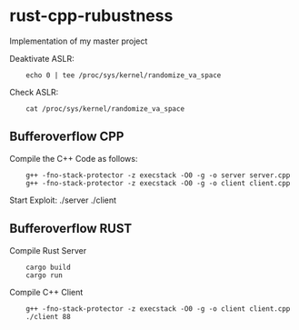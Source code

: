 # rust-cpp-rubustness
Implementation of my master project



Deaktivate ASLR:

        echo 0 | tee /proc/sys/kernel/randomize_va_space

Check ASLR:

        cat /proc/sys/kernel/randomize_va_space

## Bufferoverflow CPP


Compile the C++ Code as follows:

        g++ -fno-stack-protector -z execstack -O0 -g -o server server.cpp
        g++ -fno-stack-protector -z execstack -O0 -g -o client client.cpp

Start Exploit:
        ./server
        ./client 


## Bufferoverflow RUST


Compile Rust Server

        cargo build
        cargo run

Compile C++ Client

        g++ -fno-stack-protector -z execstack -O0 -g -o client client.cpp
        ./client 88
